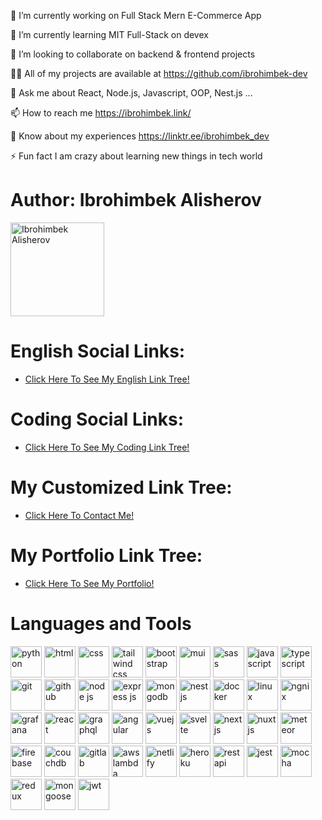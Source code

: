 🔭 I’m currently working on Full Stack Mern E-Commerce App

🌱 I’m currently learning MIT Full-Stack on devex

👯 I’m looking to collaborate on backend & frontend projects

👨‍💻 All of my projects are available at https://github.com/ibrohimbek-dev

💬 Ask me about React, Node.js, Javascript, OOP, Nest.js ...

📫 How to reach me https://ibrohimbek.link/

📄 Know about my experiences https://linktr.ee/ibrohimbek_dev

⚡ Fun fact I am crazy about learning new things in tech world


 <div>
        <div>
            <h1 class="section-title">Author: Ibrohimbek Alisherov</h1>
            <img src="https://firebasestorage.googleapis.com/v0/b/ibrohimbek-links.appspot.com/o/my-github-assets%2Fme-linkedin-jpg-rounded-webp.webp?alt=media&token=c50f8ade-bcca-4ef9-883e-4d365576c631"
                alt="Ibrohimbek Alisherov" title="Ibrohimbek Alisherov" width="150" height="150" />
        </div>     
        <div class="section">
            <h1 class="section-title">English Social Links:</h1>
            <ul class="link-list">
                <li>
                    <a rel="noopener" href="https://linktr.ee/ns_uzb" target="_blank"
                        title="Visit English Tree Link">Click Here To See My English Link Tree!</a>
                </li>                
            </ul>
        </div>
        <div class="section">
            <h1 class="section-title">Coding Social Links:</h1>
            <ul class="link-list">
                <li>
                    <a rel="noopener" href="https://linktr.ee/devcode0101" target="_blank"
                        title="Visit Coding Link Tree">Click Here To See My Coding Link Tree!</a>
                </li>                
            </ul>
        </div>
        <div class="section">
            <h1 class="section-title">My Customized Link Tree:</h1>
            <ul class="link-list">
                <li>
                    <a rel="noopener" href="https://ibrohimbek.link/" target="_blank" title="Visit My Link Tree">Click Here To Contact Me!</a>
                </li>               
            </ul>
        </div>
  <div class="section">
            <h1 class="section-title">My Portfolio Link Tree:</h1>
            <ul class="link-list">
                <li>
                    <a rel="noopener" href="https://linktr.ee/ibrohimbek_dev" target="_blank" title="Visit My Link Tree">Click Here To See My Portfolio!</a>
                </li>               
            </ul>
        </div>
        <div class="section">
            <h1 class="section-title">Languages and Tools</h1>
            <div>
                <img src="https://img.icons8.com/?size=100&id=hGdCwhSHUe6L&format=png&color=000000" alt="python"
                    width="50" height="50" />
                <img src="https://img.icons8.com/?size=100&id=v8RpPQUwv0N8&format=png&color=000000" alt="html"
                    width="50" height="50" />
                <img src="https://img.icons8.com/?size=100&id=YjeKwnSQIBUq&format=png&color=000000" alt="css" width="50"
                    height="50" />
                <img src="https://img.icons8.com/?size=100&id=4PiNHtUJVbLs&format=png&color=000000" alt="tailwind css"
                    width="50" height="50" />
                <img src="https://img.icons8.com/?size=100&id=EzPCiQUqWWEa&format=png&color=000000" alt="bootstrap"
                    width="50" height="50" />
                <img src="https://img.icons8.com/?size=100&id=PaVDodKP5o6b&format=png&color=00b4d8" alt="mui" width="50"
                    height="50" />
                <img src="https://img.icons8.com/?size=100&id=QBqFNfPPB2Kx&format=png&color=000000" alt="sass"
                    width="50" height="50" />
                <img src="https://img.icons8.com/?size=100&id=108784&format=png&color=000000" alt="javascript"
                    width="50" height="50" />
                <img src="https://img.icons8.com/?size=100&id=uJM6fQYqDaZK&format=png&color=000000" alt="typescript"
                    width="50" height="50" />
                <img src="https://img.icons8.com/?size=100&id=20906&format=png&color=000000" alt="git" width="50"
                    height="50" />
                <img src="https://img.icons8.com/?size=100&id=63777&format=png&color=000000" alt="github" width="50"
                    height="50" />                
                <img src="https://img.icons8.com/?size=100&id=hsPbhkOH4FMe&format=png&color=000000" alt="node js"
                    width="50" height="50" />
                <img src="https://img.icons8.com/?size=100&id=kg46nzoJrmTR&format=png&color=fe7f2d" alt="express js"
                    width="50" height="50" />
                <img src="https://img.icons8.com/?size=100&id=74402&format=png&color=000000" alt="mongodb" width="50"
                    height="50" />
                <img src="https://img.icons8.com/?size=100&id=9ESZMOeUioJS&format=png&color=000000" alt="nest js"
                    width="50" height="50" />
                <img src="https://img.icons8.com/?size=100&id=22813&format=png&color=000000" alt="docker" width="50"
                    height="50" />
                <img src="https://img.icons8.com/?size=100&id=HF4xGsjDERHf&format=png&color=000000" alt="linux"
                    width="50" height="50" />
                <img src="https://img.icons8.com/?size=100&id=t2x6DtCn5Zzx&format=png&color=000000" alt="ngnix"
                    width="50" height="50" />
                <img src="https://img.icons8.com/?size=100&id=bMkmDxPRZAld&format=png&color=000000" alt="grafana"
                    width="50" height="50" />
                <img src="https://img.icons8.com/?size=100&id=wPohyHO_qO1a&format=png&color=000000"  
                    alt="react" width="50" height="50" />
                <img src="https://img.icons8.com/?size=100&id=o415ZlFwYWYe&format=png&color=000000"  
                    alt="graphql" width="50" height="50" />
                <img src="https://img.icons8.com/?size=100&id=l9a5tcSnBwcf&format=png&color=000000"  
                    alt="angular" width="50" height="50" />
                <img src="https://img.icons8.com/?size=100&id=eETV3RNHVrWA&format=png&color=000000"  
                    alt="vuejs" width="50" height="50" />
                <img src="https://img.icons8.com/?size=100&id=Mm35TzLKahiF&format=png&color=000000"  
                    alt="svelte" width="50" height="50" />
                <img src="https://img.icons8.com/?size=100&id=yUdJlcKanVbh&format=png&color=000000"  
                    alt="nextjs" width="50" height="50" />
                <img src="https://img.icons8.com/?size=100&id=nvrsJYs7j9Vb&format=png&color=000000"  
                    alt="nuxtjs" width="50" height="50" />
                <img src="https://img.icons8.com/?size=100&id=R9ClDX2LkAoM&format=png&color=000000"  
                    alt="meteor" width="50" height="50" />
                <img src="https://img.icons8.com/?size=100&id=62452&format=png&color=000000"  
                    alt="firebase" width="50" height="50" />
                <img src="https://img.icons8.com/?size=100&id=NJ6kN9muBenr&format=png&color=000000"  
                    alt="couchdb" width="50" height="50" />
                <img src="https://img.icons8.com/?size=100&id=xNOPrIk9lLyq&format=png&color=000000"  
                    alt="gitlab" width="50" height="50" />
                <img src="https://img.icons8.com/?size=100&id=32380&format=png&color=000000"  
                    alt="aws lambda" width="50" height="50" />
                <img src="https://img.icons8.com/?size=100&id=sBo1RJ3rjbje&format=png&color=000000"  
                    alt="netlify" width="50" height="50" />
                <img src="https://img.icons8.com/?size=100&id=31085&format=png&color=000000"  
                    alt="heroku" width="50" height="50" />
                <img src="https://img.icons8.com/?size=100&id=50196&format=png&color=000000"  
                    alt="rest api" width="50" height="50" />
                <img src="https://img.icons8.com/?size=100&id=bp24DwGXJDyT&format=png&color=000000"  
                    alt="jest" width="50" height="50" />
                <img src="https://img.icons8.com/?size=100&id=TMntsbmYIeTi&format=png&color=000000"  
                    alt="mocha" width="50" height="50" />
                <img src="https://img.icons8.com/?size=100&id=3VGtaw5gCc8T&format=png&color=000000"  
                    alt="redux" width="50" height="50" />
                <img src="https://img.icons8.com/?size=100&id=gKfcEStXI1Hm&format=png&color=000000"  
                    alt="mongoose" width="50" height="50" />
                <img src="https://img.icons8.com/?size=100&id=rHpveptSuwDz&format=png&color=000000"  
                    alt="jwt" width="50" height="50" />
            </div>
        </div>
    </div>
